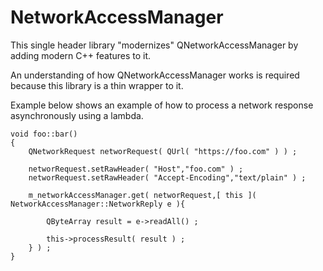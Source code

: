 NetworkAccessManager
====================

This single header library "modernizes" QNetworkAccessManager by
adding modern C++ features to it.

An understanding of how QNetworkAccessManager works is required because
this library is a thin wrapper to it.

Example below shows an example of how to process a network response asynchronously
using a lambda.

```
void foo::bar()
{
	QNetworkRequest networRequest( QUrl( "https://foo.com" ) ) ;

	networRequest.setRawHeader( "Host","foo.com" ) ;
	networRequest.setRawHeader( "Accept-Encoding","text/plain" ) ;

	m_networkAccessManager.get( networRequest,[ this ]( NetworkAccessManager::NetworkReply e ){

		QByteArray result = e->readAll() ;

		this->processResult( result ) ;
	} ) ;
}

```
